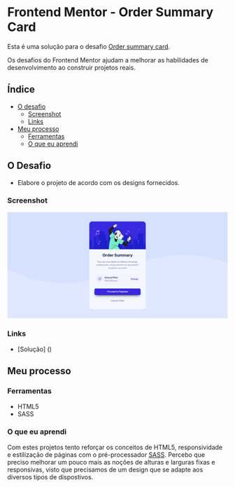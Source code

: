 # Frontend Mentor - Order Summary Card

Esta é uma solução para o desafio [Order summary card](https://www.frontendmentor.io/challenges/order-summary-component-QlPmajDUj). 

Os desafios do Frontend Mentor ajudam a melhorar as habilidades de desenvolvimento ao construir projetos reais.

## Índice
- [O desafio](#o-desafio)
  - [Screenshot](#screenshot)
  - [Links](#links)
- [Meu processo](#meu-processo)
  - [Ferramentas](#ferramentas)
  - [O que eu aprendi](#o-que-eu-aprendi)

## O Desafio 

- Elabore o projeto de acordo com os designs fornecidos.

### Screenshot 

![Screenshot Web](./images/versao-web.jpg)

### Links 

- [Solução] ()

## Meu processo

### Ferramentas

- HTML5
- SASS

### O que eu aprendi

Com estes projetos tento reforçar os conceitos de HTML5, responsividade e estilização de páginas com o pré-processador [SASS](https://sass-lang.com/). 
Percebo que preciso melhorar um pouco mais as noções de alturas e larguras fixas e responsivas, visto que precisamos de um design que se adapte aos diversos tipos de dispostivos. 

